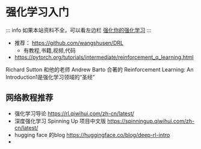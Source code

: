 # 强化学习入门

::: info
如果本站资料不全，可以看左边栏 [强化你的强化学习](https://wsqstar.github.io/reinforceyourRL/)
:::

- 推荐： https://github.com/wangshusen/DRL
  - 有教程,书籍,视频,代码
- https://pytorch.org/tutorials/intermediate/reinforcement_q_learning.html


Richard Sutton 和他的老师 Andrew Barto 合著的 Reinforcement Learning: An Introduction1是强化学习领域的“圣经”

## 网络教程推荐
- 强化学习导论 https://rl.qiwihui.com/zh-cn/latest/
- 深度强化学习 Spinning Up 项目中文版 https://spinningup.qiwihui.com/zh-cn/latest/
- hugging face 的blog https://huggingface.co/blog/deep-rl-intro
- 